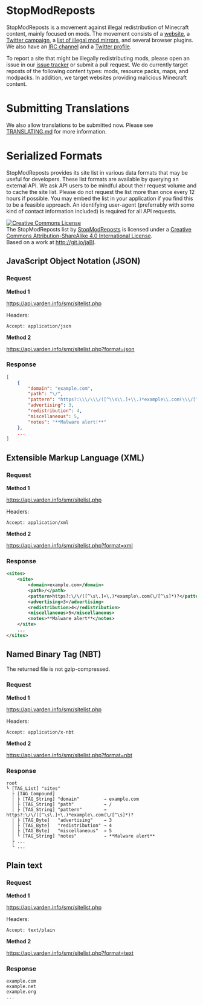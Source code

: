 StopModReposts
==============
StopModReposts is a movement against illegal redistribution of Minecraft content, mainly focused on mods. The movement consists of a [website](http://stopmodreposts.org/), a [Twitter campaign](https://twitter.com/search?q=%23StopModReposts&src=savs), a [list of illegal mod mirrors](http://git.io/jaBI), and several browser plugins. We also have an [IRC channel](http://webchat.esper.net/?nick=WebUser....&channels=StopModReposts&prompt=0) and a [Twitter profile](https://twitter.com/StopModReposts).

To report a site that might be illegally redistributing mods, please open an issue in our [issue tracker](http://git.io/jaB7) or submit a pull request. We do currently target reposts of the following content types: mods, resource packs, maps, and modpacks. In addition, we target websites providing malicious Minecraft content.

# Submitting Translations

We also allow translations to be submitted now. Please see [TRANSLATING.md](https://github.com/VictiniX888/Illegal-Mod-Sites/blob/master/plugins/i18n/TRANSLATING.md) for more information.

# Serialized Formats

StopModReposts provides its site list in various data formats that may be useful for developers. These list formats are available by querying an external API. We ask API users to be mindful about their request volume and to cache the site list. Please do not request the list more than once every 12 hours if possible. You may embed the list in your application if you find this to be a feasible approach. An identifying user-agent (preferrably with some kind of contact information included) is required for all API requests.

<a rel="license" href="http://creativecommons.org/licenses/by-sa/4.0/"><img alt="Creative Commons License" style="border-width:0" src="https://i.creativecommons.org/l/by-sa/4.0/88x31.png" /></a><br /><span xmlns:dct="http://purl.org/dc/terms/" href="http://purl.org/dc/dcmitype/Text" property="dct:title" rel="dct:type">The StopModReposts list</span> by <a xmlns:cc="http://creativecommons.org/ns#" href="http://stopmodreposts.org/" property="cc:attributionName" rel="cc:attributionURL">StopModReposts</a> is licensed under a <a rel="license" href="http://creativecommons.org/licenses/by-sa/4.0/">Creative Commons Attribution-ShareAlike 4.0 International License</a>.<br />Based on a work at <a xmlns:dct="http://purl.org/dc/terms/" href="http://git.io/jaBI" rel="dct:source">http://git.io/jaBI</a>.

## JavaScript Object Notation (JSON)

### Request

**Method 1**

https://api.varden.info/smr/sitelist.php

Headers:
    
    Accept: application/json

**Method 2**

https://api.varden.info/smr/sitelist.php?format=json

### Response

```json
[
    {
        "domain": "example.com",
        "path": "\/",
        "pattern": "https?:\\\/\\\/([^\\s\\.]+\\.)*example\\.com(\\\/[^\\s]*)?",
        "advertising": 3,
        "redistribution": 4,
        "miscellaneous": 5,
        "notes": "**Malware alert!**"
    },
    ...
]
```

## Extensible Markup Language (XML)

### Request

**Method 1**

https://api.varden.info/smr/sitelist.php

Headers:
    
    Accept: application/xml

**Method 2**

https://api.varden.info/smr/sitelist.php?format=xml

### Response

```xml
<sites>
    <site>
        <domain>example.com</domain>
        <path>/</path>
        <pattern>https?:\/\/([^\s\.]+\.)*example\.com(\/[^\s]*)?</pattern>
        <advertising>3</advertising>
        <redistribution>4</redistribution>
        <miscellaneous>5</miscellaneous>
        <notes>**Malware alert**</notes>
    </site>
    ...
</sites>
```

## Named Binary Tag (NBT)

The returned file is not gzip-compressed.

### Request

**Method 1**

https://api.varden.info/smr/sitelist.php

Headers:
    
    Accept: application/x-nbt

**Method 2**

https://api.varden.info/smr/sitelist.php?format=nbt

### Response

```
root
└ [TAG_List] "sites"
  ├ [TAG_Compound]
  │ ├ [TAG_String] "domain"         → example.com
  │ ├ [TAG_String] "path"           → /
  │ ├ [TAG_String] "pattern"        → https?:\/\/([^\s\.]+\.)*example\.com(\/[^\s]*)?
  │ ├ [TAG_Byte]   "advertising"    → 3
  │ ├ [TAG_Byte]   "redistribution" → 4
  │ ├ [TAG_Byte]   "miscellaneous"  → 5
  │ └ [TAG_String] "notes"          → **Malware alert**
  ├ ...
  └ ...
```

## Plain text

### Request

**Method 1**

https://api.varden.info/smr/sitelist.php

Headers:
    
    Accept: text/plain

**Method 2**

https://api.varden.info/smr/sitelist.php?format=text

### Response

```
example.com
example.net
example.org
...
```

